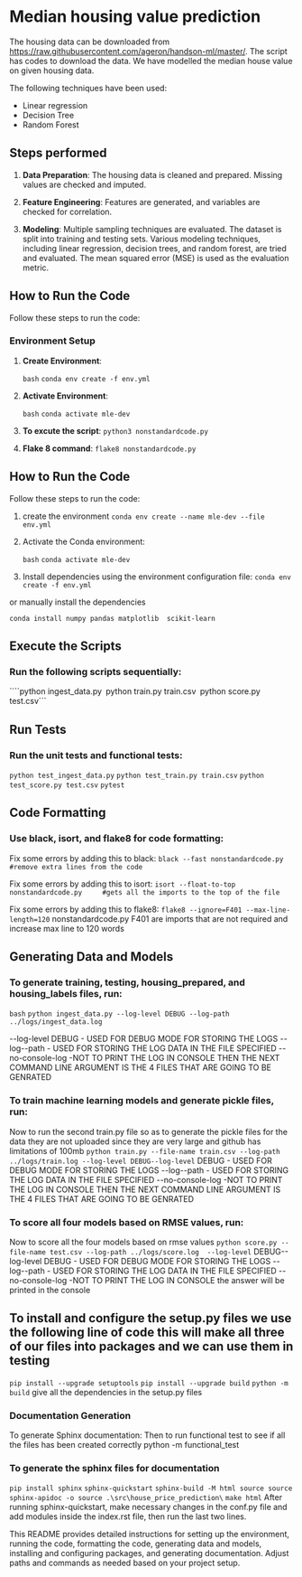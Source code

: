# Median housing value prediction

The housing data can be downloaded from https://raw.githubusercontent.com/ageron/handson-ml/master/. The script has codes to download the data. We have modelled the median house value on given housing data.

The following techniques have been used:

 - Linear regression
 - Decision Tree
 - Random Forest

## Steps performed

1. **Data Preparation**: The housing data is cleaned and prepared. Missing values are checked and imputed.

2. **Feature Engineering**: Features are generated, and variables are checked for correlation.

3. **Modeling**: Multiple sampling techniques are evaluated. The dataset is split into training and testing sets. Various modeling techniques, including linear regression, decision trees, and random forest, are tried and evaluated. The mean squared error (MSE) is used as the evaluation metric.


## How to Run the Code

Follow these steps to run the code:

### Environment Setup

1. **Create Environment**:

    ```bash```
    ```conda env create -f env.yml```

2. **Activate Environment**:

    ```bash```
    ```conda activate mle-dev```

3. **To excute the script**:
```python3 nonstandardcode.py```

4. **Flake 8 command**:
```flake8 nonstandardcode.py```

## How to Run the Code

Follow these steps to run the code:
1. create the environment
    ```conda env create --name mle-dev --file env.yml```

2. Activate the Conda environment:

   ```bash```
   ```conda activate mle-dev```
3. Install dependencies using the environment configuration file:
```conda env create -f env.yml```

or manually install the dependencies

```conda install numpy pandas matplotlib  scikit-learn```

## Execute the Scripts
### Run the following scripts sequentially:
````python ingest_data.py```
```python train.py train.csv```
```python score.py test.csv```

## Run Tests
### Run the unit tests and functional tests:
```python test_ingest_data.py```
```python test_train.py train.csv```
```python test_score.py test.csv```
```pytest```


## Code Formatting
### Use black, isort, and flake8 for code formatting:

Fix some errors by adding this to black:
```black --fast nonstandardcode.py #remove extra lines from the code```

Fix some errors by adding this to isort:
```isort --float-to-top nonstandardcode.py     #gets all the imports to the top of the file```

Fix some errors by adding this to flake8:
```flake8 --ignore=F401 --max-line-length=120```
nonstandardcode.py F401 are imports that are not required and increase max line to 120 words

## Generating Data and Models
### To generate training, testing, housing_prepared, and housing_labels files, run:
```bash```
```python ingest_data.py --log-level DEBUG --log-path ../logs/ingest_data.log```

--log-level DEBUG - USED FOR DEBUG MODE FOR STORING THE LOGS
--log--path - USED FOR STORING THE LOG DATA IN THE FILE SPECIFIED
--no-console-log -NOT TO PRINT THE LOG IN CONSOLE
THEN THE NEXT COMMAND LINE ARGUMENT IS THE 4 FILES THAT ARE GOING TO BE GENRATED

### To train machine learning models and generate pickle files, run:
Now to run the second train.py file so as to generate the pickle files for the data they are not uploaded since they are very large and github has limitations of 100mb
```python train.py --file-name train.csv --log-path ../logs/train.log --log-level DEBUG--log-level```
DEBUG - USED FOR DEBUG MODE FOR STORING THE LOGS
--log--path - USED FOR STORING THE LOG DATA IN THE FILE SPECIFIED
--no-console-log -NOT TO PRINT THE LOG IN CONSOLE
THEN THE NEXT COMMAND LINE ARGUMENT IS THE 4 FILES THAT ARE GOING TO BE GENRATED

### To score all four models based on RMSE values, run:
Now to score all the four models based on rmse values
```python score.py --file-name test.csv --log-path ../logs/score.log  --log-level```
DEBUG--log-level DEBUG - USED FOR DEBUG MODE FOR STORING THE LOGS
--log--path - USED FOR STORING THE LOG DATA IN THE FILE SPECIFIED
--no-console-log -NOT TO PRINT THE LOG IN CONSOLE
the answer will be printed in the console

## To install and configure the setup.py files we use the following line of code this will make all three of our files into packages and we can use them in testing
```pip install --upgrade setuptools```
```pip install --upgrade build```
```python -m build```
give all the dependencies in the setup.py files

### Documentation Generation
To generate Sphinx documentation:
Then to run functional test to see if all the files has been created correctly
python -m functional_test

### To generate the sphinx files for documentation
```pip install sphinx```
```sphinx-quickstart```
```sphinx-build -M html source source```
```sphinx-apidoc -o source .\src\house_price_prediction\```
```make html```
After running sphinx-quickstart, make necessary changes in the conf.py file and add modules inside the index.rst file, then run the last two lines.


This README provides detailed instructions for setting up the environment, running the code, formatting the code, generating data and models, installing and configuring packages, and generating documentation. Adjust paths and commands as needed based on your project setup.
